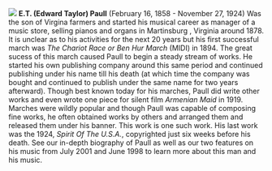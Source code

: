 ![](/bios/etpaull/etpaull.jpg)
**E.T. (Edward Taylor) Paull** (February 16, 1858 - November 27, 1924) Was the son of Virgina farmers and started his musical career as manager of a music store, selling pianos and organs in Martinsburg , Virginia around 1878. It is unclear as to his activities for the next 20 years but his first successful march was *The Chariot Race or Ben Hur March* (MIDI) in 1894. The great sucess of this march caused Paull to begin a steady stream of works. He started his own publishing company around this same period and continued publishing under his name till his death (at which time the company was bought and continued to publish under the same name for two years afterward). Though best known today for his marches, Paull did write other works and even wrote one piece for silent film *Armenian Maid* in 1919. Marches were wildly popular and though Paull was capable of composing fine works, he often obtained works by others and arranged them and released them under his banner. This work is one such work. His last work was the 1924, *Spirit Of The U.S.A.*, copyrighted just six weeks before his death. See our in-depth biography of Paull as well as our two features on his music from July 2001 and June 1998 to learn more about this man and his music.